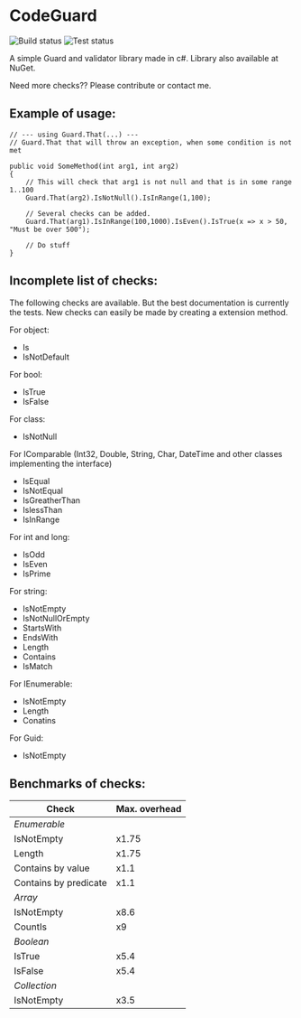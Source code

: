 CodeGuard
=========
![Build status](https://ci.appveyor.com/api/projects/status/ryogp49hiwp37hfr?svg=true) ![Test status](http://teststatusbadge.azurewebsites.net/api/status/vik_borisov/guard)

A simple Guard and validator library made in c#.
Library also available at NuGet.

Need more checks?? Please contribute or contact me.

Example of usage:
-----------------
	
	// --- using Guard.That(...) ---
	// Guard.That that will throw an exception, when some condition is not met

	public void SomeMethod(int arg1, int arg2)
	{
		// This will check that arg1 is not null and that is in some range 1..100
		Guard.That(arg2).IsNotNull().IsInRange(1,100);

		// Several checks can be added.
		Guard.That(arg1).IsInRange(100,1000).IsEven().IsTrue(x => x > 50, "Must be over 500");

		// Do stuff
	}

Incomplete list of checks:
--------------------------

The following checks are available. But the best documentation is currently the tests.
New checks can easily be made by creating a extension method.

For object:

* Is<Type>
* IsNotDefault 

For bool:

* IsTrue
* IsFalse

For class:

* IsNotNull

For IComparable (Int32, Double, String, Char, DateTime and other classes implementing the interface)

* IsEqual
* IsNotEqual
* IsGreatherThan
* IslessThan
* IsInRange

For int and long:

* IsOdd
* IsEven
* IsPrime

For string:

* IsNotEmpty
* IsNotNullOrEmpty
* StartsWith
* EndsWith
* Length
* Contains
* IsMatch

For IEnumerable:

* IsNotEmpty
* Length
* Conatins

For Guid:

* IsNotEmpty


Benchmarks of checks:
---------------------

|Check                   | Max. overhead |
|------------------------|---------------|
|*Enumerable*            |               |
| IsNotEmpty             | x1.75         |
| Length                 | x1.75         |
| Contains by value      | x1.1          |
| Contains by predicate  | x1.1          |
|*Array*                 |               |
| IsNotEmpty             | x8.6          |
| CountIs                | x9         |
|*Boolean*               |               |
| IsTrue                 | x5.4          |
| IsFalse                | x5.4          |
|*Collection*            |               |
| IsNotEmpty             | x3.5          |

